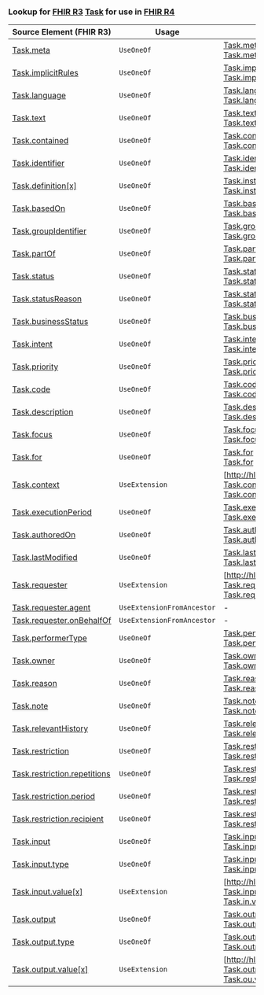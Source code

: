 ### Lookup for [FHIR R3](https://hl7.org/fhir/STU3/) [Task](https://hl7.org/fhir/STU3/Task.html) for use in [FHIR R4](https://hl7.org/fhir/R4/)

| Source Element (FHIR R3) | Usage | Target |
| -------------- | ----- | ------ |
| [Task.meta](https://hl7.org/fhir/STU3/Task.html#resource) | `UseOneOf` | [Task.meta](https://hl7.org/fhir/R4/Task.html#resource)<br />[Task.meta](https://hl7.org/fhir/R4/Task.html#resource) |
| [Task.implicitRules](https://hl7.org/fhir/STU3/Task.html#resource) | `UseOneOf` | [Task.implicitRules](https://hl7.org/fhir/R4/Task.html#resource)<br />[Task.implicitRules](https://hl7.org/fhir/R4/Task.html#resource) |
| [Task.language](https://hl7.org/fhir/STU3/Task.html#resource) | `UseOneOf` | [Task.language](https://hl7.org/fhir/R4/Task.html#resource)<br />[Task.language](https://hl7.org/fhir/R4/Task.html#resource) |
| [Task.text](https://hl7.org/fhir/STU3/Task.html#resource) | `UseOneOf` | [Task.text](https://hl7.org/fhir/R4/Task.html#resource)<br />[Task.text](https://hl7.org/fhir/R4/Task.html#resource) |
| [Task.contained](https://hl7.org/fhir/STU3/Task.html#resource) | `UseOneOf` | [Task.contained](https://hl7.org/fhir/R4/Task.html#resource)<br />[Task.contained](https://hl7.org/fhir/R4/Task.html#resource) |
| [Task.identifier](https://hl7.org/fhir/STU3/Task.html#resource) | `UseOneOf` | [Task.identifier](https://hl7.org/fhir/R4/Task.html#resource)<br />[Task.identifier](https://hl7.org/fhir/R4/Task.html#resource) |
| [Task.definition[x]](https://hl7.org/fhir/STU3/Task.html#resource) | `UseOneOf` | [Task.instantiatesUri](https://hl7.org/fhir/R4/Task.html#resource)<br />[Task.instantiatesUri](https://hl7.org/fhir/R4/Task.html#resource) |
| [Task.basedOn](https://hl7.org/fhir/STU3/Task.html#resource) | `UseOneOf` | [Task.basedOn](https://hl7.org/fhir/R4/Task.html#resource)<br />[Task.basedOn](https://hl7.org/fhir/R4/Task.html#resource) |
| [Task.groupIdentifier](https://hl7.org/fhir/STU3/Task.html#resource) | `UseOneOf` | [Task.groupIdentifier](https://hl7.org/fhir/R4/Task.html#resource)<br />[Task.groupIdentifier](https://hl7.org/fhir/R4/Task.html#resource) |
| [Task.partOf](https://hl7.org/fhir/STU3/Task.html#resource) | `UseOneOf` | [Task.partOf](https://hl7.org/fhir/R4/Task.html#resource)<br />[Task.partOf](https://hl7.org/fhir/R4/Task.html#resource) |
| [Task.status](https://hl7.org/fhir/STU3/Task.html#resource) | `UseOneOf` | [Task.status](https://hl7.org/fhir/R4/Task.html#resource)<br />[Task.status](https://hl7.org/fhir/R4/Task.html#resource) |
| [Task.statusReason](https://hl7.org/fhir/STU3/Task.html#resource) | `UseOneOf` | [Task.statusReason](https://hl7.org/fhir/R4/Task.html#resource)<br />[Task.statusReason](https://hl7.org/fhir/R4/Task.html#resource) |
| [Task.businessStatus](https://hl7.org/fhir/STU3/Task.html#resource) | `UseOneOf` | [Task.businessStatus](https://hl7.org/fhir/R4/Task.html#resource)<br />[Task.businessStatus](https://hl7.org/fhir/R4/Task.html#resource) |
| [Task.intent](https://hl7.org/fhir/STU3/Task.html#resource) | `UseOneOf` | [Task.intent](https://hl7.org/fhir/R4/Task.html#resource)<br />[Task.intent](https://hl7.org/fhir/R4/Task.html#resource) |
| [Task.priority](https://hl7.org/fhir/STU3/Task.html#resource) | `UseOneOf` | [Task.priority](https://hl7.org/fhir/R4/Task.html#resource)<br />[Task.priority](https://hl7.org/fhir/R4/Task.html#resource) |
| [Task.code](https://hl7.org/fhir/STU3/Task.html#resource) | `UseOneOf` | [Task.code](https://hl7.org/fhir/R4/Task.html#resource)<br />[Task.code](https://hl7.org/fhir/R4/Task.html#resource) |
| [Task.description](https://hl7.org/fhir/STU3/Task.html#resource) | `UseOneOf` | [Task.description](https://hl7.org/fhir/R4/Task.html#resource)<br />[Task.description](https://hl7.org/fhir/R4/Task.html#resource) |
| [Task.focus](https://hl7.org/fhir/STU3/Task.html#resource) | `UseOneOf` | [Task.focus](https://hl7.org/fhir/R4/Task.html#resource)<br />[Task.focus](https://hl7.org/fhir/R4/Task.html#resource) |
| [Task.for](https://hl7.org/fhir/STU3/Task.html#resource) | `UseOneOf` | [Task.for](https://hl7.org/fhir/R4/Task.html#resource)<br />[Task.for](https://hl7.org/fhir/R4/Task.html#resource) |
| [Task.context](https://hl7.org/fhir/STU3/Task.html#resource) | `UseExtension` | [http://hl7.org/fhir/3.0/StructureDefinition/extension-Task.context](StructureDefinition-ext-R3-Task.context.html) |
| [Task.executionPeriod](https://hl7.org/fhir/STU3/Task.html#resource) | `UseOneOf` | [Task.executionPeriod](https://hl7.org/fhir/R4/Task.html#resource)<br />[Task.executionPeriod](https://hl7.org/fhir/R4/Task.html#resource) |
| [Task.authoredOn](https://hl7.org/fhir/STU3/Task.html#resource) | `UseOneOf` | [Task.authoredOn](https://hl7.org/fhir/R4/Task.html#resource)<br />[Task.authoredOn](https://hl7.org/fhir/R4/Task.html#resource) |
| [Task.lastModified](https://hl7.org/fhir/STU3/Task.html#resource) | `UseOneOf` | [Task.lastModified](https://hl7.org/fhir/R4/Task.html#resource)<br />[Task.lastModified](https://hl7.org/fhir/R4/Task.html#resource) |
| [Task.requester](https://hl7.org/fhir/STU3/Task.html#resource) | `UseExtension` | [http://hl7.org/fhir/3.0/StructureDefinition/extension-Task.requester](StructureDefinition-ext-R3-Task.requester.html) |
| [Task.requester.agent](https://hl7.org/fhir/STU3/Task.html#resource) | `UseExtensionFromAncestor` | - |
| [Task.requester.onBehalfOf](https://hl7.org/fhir/STU3/Task.html#resource) | `UseExtensionFromAncestor` | - |
| [Task.performerType](https://hl7.org/fhir/STU3/Task.html#resource) | `UseOneOf` | [Task.performerType](https://hl7.org/fhir/R4/Task.html#resource)<br />[Task.performerType](https://hl7.org/fhir/R4/Task.html#resource) |
| [Task.owner](https://hl7.org/fhir/STU3/Task.html#resource) | `UseOneOf` | [Task.owner](https://hl7.org/fhir/R4/Task.html#resource)<br />[Task.owner](https://hl7.org/fhir/R4/Task.html#resource) |
| [Task.reason](https://hl7.org/fhir/STU3/Task.html#resource) | `UseOneOf` | [Task.reasonCode](https://hl7.org/fhir/R4/Task.html#resource)<br />[Task.reasonCode](https://hl7.org/fhir/R4/Task.html#resource) |
| [Task.note](https://hl7.org/fhir/STU3/Task.html#resource) | `UseOneOf` | [Task.note](https://hl7.org/fhir/R4/Task.html#resource)<br />[Task.note](https://hl7.org/fhir/R4/Task.html#resource) |
| [Task.relevantHistory](https://hl7.org/fhir/STU3/Task.html#resource) | `UseOneOf` | [Task.relevantHistory](https://hl7.org/fhir/R4/Task.html#resource)<br />[Task.relevantHistory](https://hl7.org/fhir/R4/Task.html#resource) |
| [Task.restriction](https://hl7.org/fhir/STU3/Task.html#resource) | `UseOneOf` | [Task.restriction](https://hl7.org/fhir/R4/Task.html#resource)<br />[Task.restriction](https://hl7.org/fhir/R4/Task.html#resource) |
| [Task.restriction.repetitions](https://hl7.org/fhir/STU3/Task.html#resource) | `UseOneOf` | [Task.restriction.repetitions](https://hl7.org/fhir/R4/Task.html#resource)<br />[Task.restriction.repetitions](https://hl7.org/fhir/R4/Task.html#resource) |
| [Task.restriction.period](https://hl7.org/fhir/STU3/Task.html#resource) | `UseOneOf` | [Task.restriction.period](https://hl7.org/fhir/R4/Task.html#resource)<br />[Task.restriction.period](https://hl7.org/fhir/R4/Task.html#resource) |
| [Task.restriction.recipient](https://hl7.org/fhir/STU3/Task.html#resource) | `UseOneOf` | [Task.restriction.recipient](https://hl7.org/fhir/R4/Task.html#resource)<br />[Task.restriction.recipient](https://hl7.org/fhir/R4/Task.html#resource) |
| [Task.input](https://hl7.org/fhir/STU3/Task.html#resource) | `UseOneOf` | [Task.input](https://hl7.org/fhir/R4/Task.html#resource)<br />[Task.input](https://hl7.org/fhir/R4/Task.html#resource) |
| [Task.input.type](https://hl7.org/fhir/STU3/Task.html#resource) | `UseOneOf` | [Task.input.type](https://hl7.org/fhir/R4/Task.html#resource)<br />[Task.input.type](https://hl7.org/fhir/R4/Task.html#resource) |
| [Task.input.value[x]](https://hl7.org/fhir/STU3/Task.html#resource) | `UseExtension` | [http://hl7.org/fhir/3.0/StructureDefinition/extension-Task.input.value](StructureDefinition-ext-R3-Task.in.value.html) |
| [Task.output](https://hl7.org/fhir/STU3/Task.html#resource) | `UseOneOf` | [Task.output](https://hl7.org/fhir/R4/Task.html#resource)<br />[Task.output](https://hl7.org/fhir/R4/Task.html#resource) |
| [Task.output.type](https://hl7.org/fhir/STU3/Task.html#resource) | `UseOneOf` | [Task.output.type](https://hl7.org/fhir/R4/Task.html#resource)<br />[Task.output.type](https://hl7.org/fhir/R4/Task.html#resource) |
| [Task.output.value[x]](https://hl7.org/fhir/STU3/Task.html#resource) | `UseExtension` | [http://hl7.org/fhir/3.0/StructureDefinition/extension-Task.output.value](StructureDefinition-ext-R3-Task.ou.value.html) |
